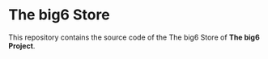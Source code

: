 # The big6 Store

This repository contains the source code of the The big6 Store of **The big6 Project**.
